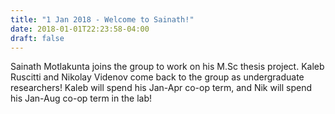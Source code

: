```yaml
---
title: "1 Jan 2018 - Welcome to Sainath!"
date: 2018-01-01T22:23:58-04:00
draft: false
---
```


Sainath Motlakunta joins the group to work on his M.Sc thesis project. Kaleb Ruscitti and Nikolay Videnov come back to the group as undergraduate researchers! Kaleb will spend his Jan-Apr co-op term, and Nik will spend his Jan-Aug co-op term in the lab!
